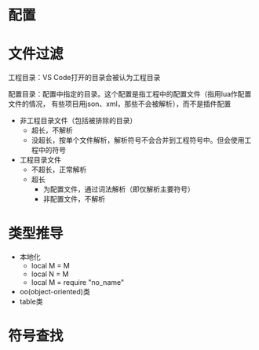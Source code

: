 配置
====

文件过滤
========
工程目录：VS Code打开的目录会被认为工程目录

配置目录：配置中指定的目录。这个配置是指工程中的配置文件（指用lua作配置文件的情况，
有些项目用json、xml，那些不会被解析），而不是插件配置

- 非工程目录文件（包括被排除的目录）
    - 超长，不解析
    - 没超长，按单个文件解析，解析符号不会合并到工程符号中。但会使用工程中的符号
- 工程目录文件
    - 不超长，正常解析
    - 超长
        - 为配置文件，通过词法解析（即仅解析主要符号）
        - 非配置文件，不解析

类型推导
========
- 本地化
    - local M = M
    - local N = M
    - local M = require "no_name"
- oo(object-oriented)类
- table类

符号查找
========
